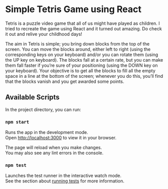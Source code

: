 # Simple Tetris Game using React

Tetris is a puzzle video game that all of us might have played as children. I tried to recreate the game using React and it turned out amazing. Do check it out and relive your childhood days!

The aim in Tetris is simple; you bring down blocks from the top of the screen. You can move the blocks around, either left to right (using the corresponding keys on your keyboard) and/or you can rotate them (using the UP key on keyboard). The blocks fall at a certain rate, but you can make them fall faster if you’re sure of your positioning (using the DOWN key on your keyboard). Your objective is to get all the blocks to fill all the empty space in a line at the bottom of the screen; whenever you do this, you’ll find that the blocks vanish and you get awarded some points.

## Available Scripts

In the project directory, you can run:

### `npm start`

Runs the app in the development mode.\
Open [http://localhost:3000](http://localhost:3000) to view it in your browser.

The page will reload when you make changes.\
You may also see any lint errors in the console.

### `npm test`

Launches the test runner in the interactive watch mode.\
See the section about [running tests](https://facebook.github.io/create-react-app/docs/running-tests) for more information.

